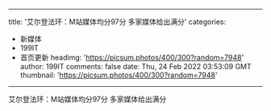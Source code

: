
---
title: '艾尔登法环：M站媒体均分97分 多家媒体给出满分'
categories: 
 - 新媒体
 - 199IT
 - 首页更新
headimg: 'https://picsum.photos/400/300?random=7948'
author: 199IT
comments: false
date: Thu, 24 Feb 2022 03:53:09 GMT
thumbnail: 'https://picsum.photos/400/300?random=7948'
---

<div>   
艾尔登法环：M站媒体均分97分 多家媒体给出满分  
</div>
            